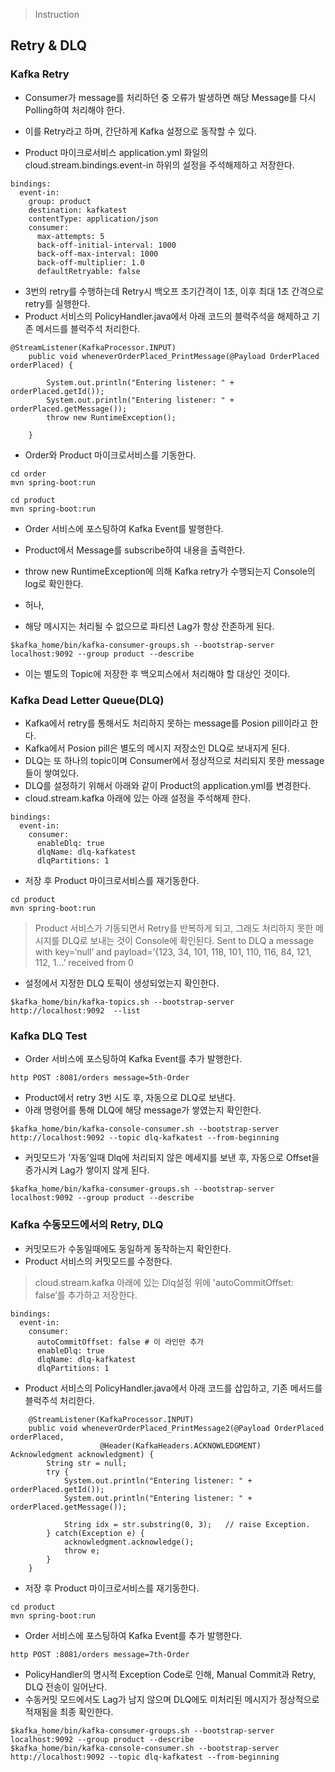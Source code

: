 > Instruction
## Retry & DLQ

### Kafka Retry
* Consumer가 message를 처리하던 중 오류가 발생하면 해당 Message를 다시 Polling하여 처리해야 한다.

* 이를 Retry라고 하며, 간단하게 Kafka 설정으로 동작할 수 있다.

* Product 마이크로서비스 application.yml 화일의 cloud.stream.bindings.event-in 하위의 설정을 주석해제하고 저장한다.
```
bindings:
  event-in:
    group: product
    destination: kafkatest
    contentType: application/json
    consumer:
      max-attempts: 5 
      back-off-initial-interval: 1000
      back-off-max-interval: 1000
      back-off-multiplier: 1.0
      defaultRetryable: false  
```
* 3번의 retry를 수행하는데 Retry시 백오프 초기간격이 1초, 이후 최대 1초 간격으로 retry를 실행한다.
* Product 서비스의 PolicyHandler.java에서 아래 코드의 블럭주석을 해제하고 기존 메서드를 블럭주석 처리한다.
```
@StreamListener(KafkaProcessor.INPUT)
    public void wheneverOrderPlaced_PrintMessage(@Payload OrderPlaced orderPlaced) {

        System.out.println("Entering listener: " + orderPlaced.getId());
        System.out.println("Entering listener: " + orderPlaced.getMessage());
        throw new RuntimeException();

    }
```
* Order와 Product 마이크로서비스를 기동한다.
```
cd order
mvn spring-boot:run
```
```
cd product
mvn spring-boot:run
```

* Order 서비스에 포스팅하여 Kafka Event를 발행한다.

* Product에서 Message를 subscribe하여 내용을 출력한다.

* throw new RuntimeException에 의해 Kafka retry가 수행되는지 Console의 log로 확인한다.

* 허나,

* 해당 메시지는 처리될 수 없으므로 파티션 Lag가 항상 잔존하게 된다.
```
$kafka_home/bin/kafka-consumer-groups.sh --bootstrap-server localhost:9092 --group product --describe
```
* 이는 별도의 Topic에 저장한 후 백오피스에서 처리해야 할 대상인 것이다.


### Kafka Dead Letter Queue(DLQ)
* Kafka에서 retry를 통해서도 처리하지 못하는 message를 Posion pill이라고 한다.
* Kafka에서 Posion pill은 별도의 메시지 저장소인 DLQ로 보내지게 된다.
* DLQ는 또 하나의 topic이며 Consumer에서 정상적으로 처리되지 못한 message들이 쌓여있다.
* DLQ를 설정하기 위해서 아래와 같이 Product의 application.yml를 변경한다.
* cloud.stream.kafka 아래에 있는 아래 설정을 주석해제 한다.
```
bindings:
  event-in:
    consumer:
      enableDlq: true
      dlqName: dlq-kafkatest
      dlqPartitions: 1
```
* 저장 후 Product 마이크로서비스를 재기동한다.
```
cd product
mvn spring-boot:run
```
> Product 서비스가 기동되면서 Retry를 반복하게 되고, 그래도 처리하지 못한 메시지를 DLQ로 보내는 것이 Console에 확인된다.
> Sent to DLQ a message with key=‘null’ and payload=’{123, 34, 101, 118, 101, 110, 116, 84, 121, 112, 1…’ received from 0

* 설정에서 지정한 DLQ 토픽이 생성되었는지 확인한다.
```
$kafka_home/bin/kafka-topics.sh --bootstrap-server http://localhost:9092  --list
```

### Kafka DLQ Test
* Order 서비스에 포스팅하여 Kafka Event를 추가 발행한다.
```
http POST :8081/orders message=5th-Order
```
* Product에서 retry 3번 시도 후, 자동으로 DLQ로 보낸다.
* 아래 명령어를 통해 DLQ에 해당 message가 쌓였는지 확인한다.
```
$kafka_home/bin/kafka-console-consumer.sh --bootstrap-server http://localhost:9092 --topic dlq-kafkatest --from-beginning
```
* 커밋모드가 '자동’일때 Dlq에 처리되지 않은 메세지를 보낸 후, 자동으로 Offset을 증가시켜 Lag가 쌓이지 않게 된다.
```
$kafka_home/bin/kafka-consumer-groups.sh --bootstrap-server localhost:9092 --group product --describe
```

### Kafka 수동모드에서의 Retry, DLQ
* 커밋모드가 수동일때에도 동일하게 동작하는지 확인한다.
* Product 서비스의 커밋모드를 수정한다.
> cloud.stream.kafka 아래에 있는 Dlq설정 위에 'autoCommitOffset: false’를 추가하고 저장한다.
```
bindings:
  event-in:
    consumer:
      autoCommitOffset: false # 이 라인만 추가
      enableDlq: true
      dlqName: dlq-kafkatest
      dlqPartitions: 1
```
* Product 서비스의 PolicyHandler.java에서 아래 코드를 삽입하고, 기존 메서드를 블럭주석 처리한다.
```
    @StreamListener(KafkaProcessor.INPUT)
    public void wheneverOrderPlaced_PrintMessage2(@Payload OrderPlaced orderPlaced, 
                    @Header(KafkaHeaders.ACKNOWLEDGMENT) Acknowledgment acknowledgment) {
        String str = null;
        try {
            System.out.println("Entering listener: " + orderPlaced.getId());
            System.out.println("Entering listener: " + orderPlaced.getMessage());
            
            String idx = str.substring(0, 3);   // raise Exception.
        } catch(Exception e) {
            acknowledgment.acknowledge();
            throw e;
        }
    }
```
* 저장 후 Product 마이크로서비스를 재기동한다.
```
cd product
mvn spring-boot:run
```

* Order 서비스에 포스팅하여 Kafka Event를 추가 발행한다.
```
http POST :8081/orders message=7th-Order
```
* PolicyHandler의 명시적 Exception Code로 인해, Manual Commit과 Retry, DLQ 전송이 일어난다.
* 수동커밋 모드에서도 Lag가 남지 않으며 DLQ에도 미처리된 메시지가 정상적으로 적재됨을 최종 확인한다.
```
$kafka_home/bin/kafka-consumer-groups.sh --bootstrap-server localhost:9092 --group product --describe
$kafka_home/bin/kafka-console-consumer.sh --bootstrap-server http://localhost:9092 --topic dlq-kafkatest --from-beginning
```
